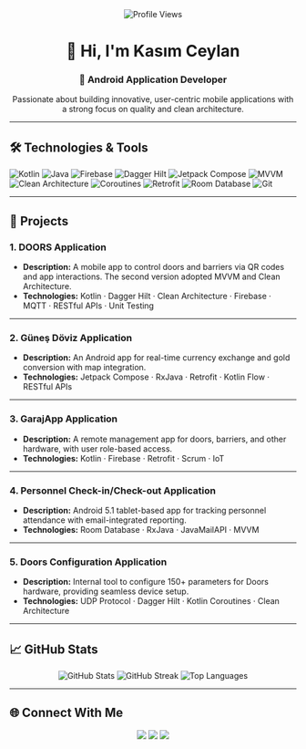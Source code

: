<div align="center">
  <img src="https://komarev.com/ghpvc/?username=kasimcyln&label=Profile+Views" alt="Profile Views" />
  <h1>👋 Hi, I'm Kasım Ceylan</h1>
  <h3>🌟 Android Application Developer</h3>
  <p>Passionate about building innovative, user-centric mobile applications with a strong focus on quality and clean architecture.</p>
</div>

---

## 🛠 **Technologies & Tools**
![Kotlin](https://img.shields.io/badge/-Kotlin-blueviolet?style=flat-square&logo=kotlin)
![Java](https://img.shields.io/badge/-Java-orange?style=flat-square&logo=java)
![Firebase](https://img.shields.io/badge/-Firebase-brightyellow?style=flat-square&logo=firebase)
![Dagger Hilt](https://img.shields.io/badge/-Dagger%20Hilt-red?style=flat-square&logo=dagger)
![Jetpack Compose](https://img.shields.io/badge/-Jetpack%20Compose-darkblue?style=flat-square&logo=android)
![MVVM](https://img.shields.io/badge/-MVVM-green?style=flat-square&logo=android)
![Clean Architecture](https://img.shields.io/badge/-Clean%20Architecture-brightgreen?style=flat-square&logo=android)
![Coroutines](https://img.shields.io/badge/-Kotlin%20Coroutines-purple?style=flat-square&logo=kotlin)
![Retrofit](https://img.shields.io/badge/-Retrofit-lightblue?style=flat-square&logo=android)
![Room Database](https://img.shields.io/badge/-Room%20Database-lightgreen?style=flat-square&logo=android)
![Git](https://img.shields.io/badge/-Git-lightgray?style=flat-square&logo=git)

---

## 🚀 **Projects**

### **1. DOORS Application**
- **Description:** A mobile app to control doors and barriers via QR codes and app interactions. The second version adopted MVVM and Clean Architecture.
- **Technologies:** 
  Kotlin · Dagger Hilt · Clean Architecture · Firebase · MQTT · RESTful APIs · Unit Testing

---

### **2. Güneş Döviz Application**
- **Description:** An Android app for real-time currency exchange and gold conversion with map integration.
- **Technologies:** 
  Jetpack Compose · RxJava · Retrofit · Kotlin Flow · RESTful APIs

---

### **3. GarajApp Application**
- **Description:** A remote management app for doors, barriers, and other hardware, with user role-based access.
- **Technologies:** 
  Kotlin · Firebase · Retrofit · Scrum · IoT

---

### **4. Personnel Check-in/Check-out Application**
- **Description:** Android 5.1 tablet-based app for tracking personnel attendance with email-integrated reporting.
- **Technologies:** 
  Room Database · RxJava · JavaMailAPI · MVVM

---

### **5. Doors Configuration Application**
- **Description:** Internal tool to configure 150+ parameters for Doors hardware, providing seamless device setup.
- **Technologies:** 
  UDP Protocol · Dagger Hilt · Kotlin Coroutines · Clean Architecture

---

## 📈 **GitHub Stats**
<div align="center">
  <img src="https://github-readme-stats.vercel.app/api?username=kasimcyln&show_icons=true&theme=radical" alt="GitHub Stats" />
  <img src="https://github-readme-streak-stats.herokuapp.com/?user=kasimcyln&theme=dark" alt="GitHub Streak" />
  <img src="https://github-readme-stats.vercel.app/api/top-langs/?username=kasimcyln&layout=compact&theme=radical" alt="Top Languages" />
</div>

---

## 🌐 **Connect With Me**
<p align="center">
  <a href="https://github.com/kasimcyln"><img src="https://img.shields.io/badge/-GitHub-black?style=flat-square&logo=github" /></a>
  <a href="https://linkedin.com/in/kasimceylan"><img src="https://img.shields.io/badge/-LinkedIn-blue?style=flat-square&logo=linkedin" /></a>
  <a href="https://twitter.com/kasimceylan"><img src="https://img.shields.io/badge/-Twitter-1DA1F2?style=flat-square&logo=twitter&logoColor=white" /></a>
</p>

